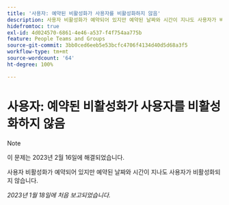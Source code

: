 ```yaml
---
title: '사용자: 예약된 비활성화가 사용자를 비활성화하지 않음'
description: 사용자 비활성화가 예약되어 있지만 예약된 날짜와 시간이 지나도 사용자가 비활성화되지 않습니다.
hidefromtoc: true
exl-id: 4d024570-6861-4e46-a537-f4f754aa775b
feature: People Teams and Groups
source-git-commit: 3bb0ced6eeb5e53bcfc4706f4134d40d5d68a3f5
workflow-type: tm+mt
source-wordcount: '64'
ht-degree: 100%

---
```


# 사용자: 예약된 비활성화가 사용자를 비활성화하지 않음

>[!NOTE]
>
>이 문제는 2023년 2월 16일에 해결되었습니다.

사용자 비활성화가 예약되어 있지만 예약된 날짜와 시간이 지나도 사용자가 비활성화되지 않습니다.

_2023년 1월 18일에 처음 보고되었습니다._
